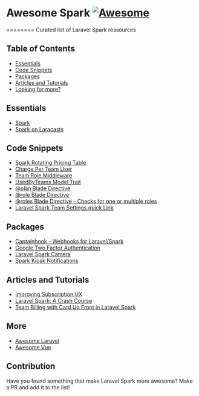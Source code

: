 # Awesome Spark [![Awesome](https://cdn.rawgit.com/sindresorhus/awesome/d7305f38d29fed78fa85652e3a63e154dd8e8829/media/badge.svg)](https://github.com/sindresorhus/awesome)
========
Curated list of Laravel Spark ressources

## Table of Contents

- [Essentials](#essentials)
- [Code Snippets](#code-snippets)
- [Packages](#packages)
- [Articles and Tutorials](#articles-and-tutorials)
- [Looking for more?](#more)

## Essentials
* [Spark](http://spark.laravel.com)
* [Spark on Laracasts](https://laracasts.com/series/laravel-spark)

## Code Snippets
* [Spark Rotating Pricing Table](https://gist.github.com/dillinghamio/e86204633e607f04517383a8884bfca6)
* [Charge Per Team User](https://gist.github.com/dillinghamio/7f3b776e0ff1007cc877d63d6aaee10d)
* [Team Role Middleware](https://gist.github.com/dillinghamio/7d6039ef8a86d3fdfa2ce747d4d919ea)
* [UsedByTeams Model Trait](https://gist.github.com/dillinghamio/a110c1b3bad8055f4327838bc4b11cd3)
* [@plan Blade Directive](https://gist.github.com/dillinghamio/9b79dfab580d0f46971782ef9204e507)
* [@role Blade Directive](https://gist.github.com/dillinghamio/080313d699b56ebf44e1fa3b59ea6f9b)
* [@roles Blade Directive - Checks for one or multiple roles](https://gist.github.com/jpmurray/ea12b3527756d710df9d4ca996a4ae47)
* [Laravel Spark Team Settings quick Link](https://gist.github.com/Max-Hutschenreiter/07b7413c4f65544bcc2de2a545ce7ab0)

## Packages
* [Captainhook - Webhooks for Laravel/Spark](https://github.com/mpociot/captainhook)
* [Google Two Factor Authentication](https://github.com/cretueusebiu/laravel-spark-google2fa)
* [Laravel Spark Camera](https://github.com/cretueusebiu/laravel-spark-camera)
* [Spark Kiosk Notifications](https://github.com/vmitchell85/spark-kiosk-notify)

## Articles and Tutorials
* [Improving Subscription UX](https://blog.iamoctopus.co/2016/05/22/improving-sparks-subscription-ux/)
* [Laravel Spark: A Crash Course](https://laratips.io/blog/laravel-spark-crash-course)
* [Team Billing with Card Up Front in Laravel Spark](https://laratips.io/blog/team-billing-up-front-with-spark)

## More
* [Awesome Laravel](https://github.com/chiraggude/awesome-laravel)
* [Awesome Vue](https://github.com/vuejs/awesome-vue)

## Contribution
Have you found something that make Laravel Spark more awesome? Make a PR and add it to the list!
